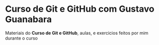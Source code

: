 # Curso de Git e GitHub com Gustavo Guanabara
Materiais do **Curso de Git e GitHub**, aulas, e exercicios feitos por mim durante o curso
